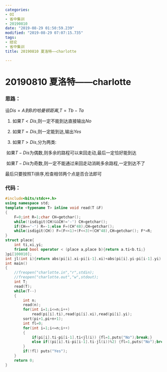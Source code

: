```yaml
---
categories:
- OI
- 省中集训
- 20190810
date: "2019-08-29 01:50:59.239"
modified: "2019-08-29 07:07:15.735"
tags:
- 结论
- 省中集训
title: 20190810 夏洛特——charlotte

---
```


# 20190810 夏洛特——charlotte

### 思路：

设$Dis=A到B的哈曼顿距离$,$T=Tb-Ta$

1. 如果$T<Dis$,则一定不能到达直接输出$No$

2. 如果$T=Dis$,则一定能到达,输出$Yes$

3. 如果$T>Dis$,分为两类:

​ 如果$T-Dis$为偶数,则多余的路程可以来回走动,最后一定恰好能到达

​ 如果$T-Dis$为奇数,则一定不能通过来回走动消耗多余路程,一定到达不了

最后只要按照Ti排序,检查相邻两个点是否合法即可

### 代码：

```cpp
#include<bits/stdc++.h>
using namespace std;
template <typename T> inline void read(T &F)
{
    F=0;int R=1;char CH=getchar();
    while(!isdigit(CH)&&CH!='-') CH=getchar();
    if(CH=='-') R=-1;else F=(CH^48);CH=getchar();
    while(isdigit(CH)) F=(F<<1)+(F<<3)+(CH^48),CH=getchar(); F*=R;
}
struct place{
    int ti,xi,yi;
    friend bool operator < (place a,place b){return a.ti<b.ti;}
}pi[100010];
int jl(int i){return abs(pi[i].xi-pi[i-1].xi)+abs(pi[i].yi-pi[i-1].yi);}
int main()
{
    //freopen("charlotte.in","r",stdin);
    //freopen("charlotte.out","w",stdout);
    int T;
    read(T);
    while(T--)
    {
        int n;
        read(n);
        for(int i=1;i<=n;i++)
            read(pi[i].ti),read(pi[i].xi),read(pi[i].yi);
        sort(pi+1,pi+n+1);
        int fl=0;
        for(int i=1;i<=n;i++)
        {
            if(pi[i].ti-pi[i-1].ti<jl(i)) {fl=1,puts("No");break;}
            else if((pi[i].ti-pi[i-1].ti-jl(i))%2) {fl=1,puts("No");break;}
        }
        if(!fl) puts("Yes");
    }
    return 0;
}
```
